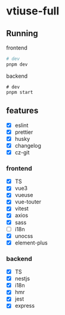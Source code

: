 # vtiuse-full

## Running

frontend

```sh
# dev
pnpm dev
```

backend

```
# dev
pnpm start
```

## features

- [x] eslint
- [x] prettier
- [x] husky
- [x] changelog
- [x] cz-git

### frontend

- [x] TS
- [x] vue3
- [x] vueuse
- [x] vue-touter
- [x] vitest
- [x] axios
- [x] sass
- [ ] i18n
- [x] unocss
- [x] element-plus

### backend

- [x] TS
- [x] nestjs
- [x] i18n
- [x] hmr
- [x] jest
- [x] express

